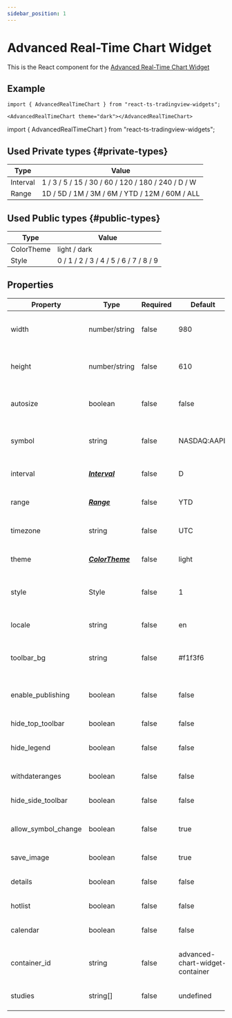 ```yaml
---
sidebar_position: 1
---
```


# Advanced Real-Time Chart Widget

This is the React component for the [Advanced Real-Time Chart Widget](https://www.tradingview.com/widget/advanced-chart/)

## Example

```
import { AdvancedRealTimeChart } from "react-ts-tradingview-widgets";

<AdvancedRealTimeChart theme="dark"></AdvancedRealTimeChart>
```

import { AdvancedRealTimeChart } from "react-ts-tradingview-widgets";

<AdvancedRealTimeChart theme="dark"></AdvancedRealTimeChart>

## Used Private types {#private-types}

| Type     | Value                                              |
| -------- | -------------------------------------------------- |
| Interval | 1 / 3 / 5 / 15 / 30 / 60 / 120 / 180 / 240 / D / W |
| Range    | 1D / 5D / 1M / 3M / 6M / YTD / 12M / 60M / ALL     |

## Used Public types {#public-types}

| Type       | Value                                 |
| ---------- | ------------------------------------- |
| ColorTheme | light / dark                          |
| Style      | 0 / 1 / 2 / 3 / 4 / 5 / 6 / 7 / 8 / 9 |

## Properties

| Property            | Type                              | Required | Default                         | Description                                                                                  |
| ------------------- | --------------------------------- | -------- | ------------------------------- | -------------------------------------------------------------------------------------------- |
| width               | number/string                     | false    | 980                             | Sets a static width on the component                                                         |
| height              | number/string                     | false    | 610                             | Sets a static height on the component                                                        |
| autosize            | boolean                           | false    | false                           | Sets the width and height to 100%                                                            |
| symbol              | string                            | false    | NASDAQ:AAPL                     | Sets the default ticker symbol                                                               |
| interval            | [_**Interval**_](#private-types)  | false    | D                               | Sets the default interval                                                                    |
| range               | [_**Range**_](#private-types)     | false    | YTD                             | Sets the default range                                                                       |
| timezone            | string                            | false    | UTC                             | Sets the default timezone                                                                    |
| theme               | [_**ColorTheme**_](#public-types) | false    | light                           | Sets the default theme                                                                       |
| style               | Style                             | false    | 1                               | Sets the default [style](https://www.tradingview.com/widget/advanced-chart/) (Bars, Candles) |
| locale              | string                            | false    | en                              | Sets the default locale                                                                      |
| toolbar_bg          | string                            | false    | #f1f3f6                         | Sets the default toolbar background                                                          |
| enable_publishing   | boolean                           | false    | false                           | Show the publishing button on the chart                                                      |
| hide_top_toolbar    | boolean                           | false    | false                           | Hide top toolbar                                                                             |
| hide_legend         | boolean                           | false    | false                           | Show symbol description                                                                      |
| withdateranges      | boolean                           | false    | false                           | Show bottom toolbar                                                                          |
| hide_side_toolbar   | boolean                           | false    | false                           | Hide side toolbar                                                                            |
| allow_symbol_change | boolean                           | false    | true                            | Allow symbol change in chart                                                                 |
| save_image          | boolean                           | false    | true                            | Get image button                                                                             |
| details             | boolean                           | false    | false                           | Show details sidebar                                                                         |
| hotlist             | boolean                           | false    | false                           | Show hotlist sidebar                                                                         |
| calendar            | boolean                           | false    | false                           | Show calendar sidebar                                                                        |
| container_id        | string                            | false    | advanced-chart-widget-container | Set container_id generated [here](https://www.tradingview.com/widget/advanced-chart/)        |
| studies             | string[]                          | false    | undefined                       | Add default indicators to chart                                                              |
